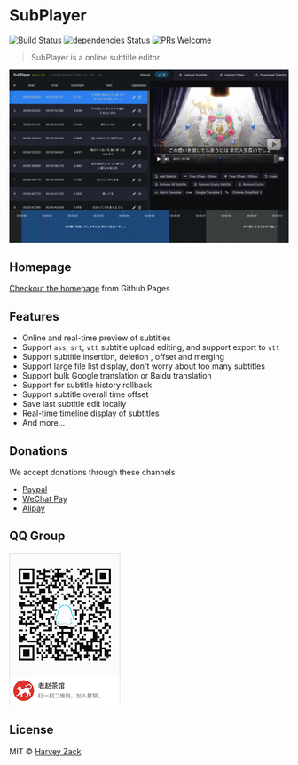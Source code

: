 # SubPlayer

[![Build Status](https://www.travis-ci.org/zhw2590582/SubPlayer.svg?branch=master)](https://www.travis-ci.org/zhw2590582/SubPlayer)
[![dependencies Status](https://david-dm.org/zhw2590582/subplayer/status.svg)](https://david-dm.org/zhw2590582/subplayer)
[![PRs Welcome](https://img.shields.io/badge/PRs-welcome-brightgreen.svg)](http://makeapullrequest.com)

> SubPlayer is a online subtitle editor

![Screenshot](./images/screenshot.png)

## Homepage

[Checkout the homepage](https://subplayer.js.org) from Github Pages

## Features

-   Online and real-time preview of subtitles
-   Support `ass`, `srt`, `vtt` subtitle upload editing, and support export to `vtt`
-   Support subtitle insertion, deletion , offset and merging
-   Support large file list display, don't worry about too many subtitles
-   Support bulk Google translation or Baidu translation
-   Support for subtitle history rollback
-   Support subtitle overall time offset
-   Save last subtitle edit locally
-   Real-time timeline display of subtitles
-   And more...

## Donations

We accept donations through these channels:

-   [Paypal](https://www.paypal.me/harveyzack)
-   [WeChat Pay](./images/wechatpay.jpg)
-   [Alipay](./images/alipay.jpg)

## QQ Group

![QQ Group](./images/qqgroup.png)

## License

MIT © [Harvey Zack](https://sleepy.im/)

